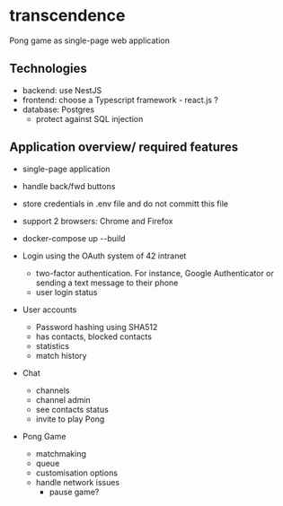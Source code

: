 # transcendence
Pong game as single-page web application 

## Technologies
- backend: use NestJS
- frontend: choose a Typescript framework - react.js ?
- database: Postgres
  - protect against SQL injection

## Application overview/ required features
- single-page application
- handle back/fwd buttons
- store credentials in .env file and do not committ this file
- support 2 browsers: Chrome and Firefox
- docker-compose up --build
- Login using the OAuth system of 42 intranet
  - two-factor authentication. For instance, Google Authenticator or sending a text message to their phone
  - user login status

- User accounts
  - Password hashing using SHA512
  - has contacts, blocked contacts
  - statistics
  - match history

- Chat
  - channels
  - channel admin
  - see contacts status
  - invite to play Pong

- Pong Game
  - matchmaking
  - queue
  - customisation options
  - handle network issues
    - pause game?
